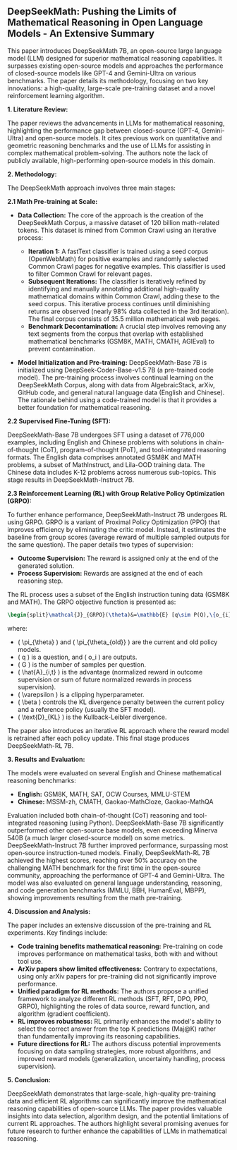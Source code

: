 ## DeepSeekMath: Pushing the Limits of Mathematical Reasoning in Open Language Models - An Extensive Summary

This paper introduces DeepSeekMath 7B, an open-source large language model (LLM) designed for superior mathematical reasoning capabilities.  It surpasses existing open-source models and approaches the performance of closed-source models like GPT-4 and Gemini-Ultra on various benchmarks.  The paper details its methodology, focusing on two key innovations: a high-quality, large-scale pre-training dataset and a novel reinforcement learning algorithm.

**1. Literature Review:**

The paper reviews the advancements in LLMs for mathematical reasoning, highlighting the performance gap between closed-source (GPT-4, Gemini-Ultra) and open-source models.  It cites previous work on quantitative and geometric reasoning benchmarks and the use of LLMs for assisting in complex mathematical problem-solving.  The authors note the lack of publicly available, high-performing open-source models in this domain.


**2. Methodology:**

The DeepSeekMath approach involves three main stages:

**2.1 Math Pre-training at Scale:**

* **Data Collection:** The core of the approach is the creation of the DeepSeekMath Corpus, a massive dataset of 120 billion math-related tokens.  This dataset is mined from Common Crawl using an iterative process:
    * **Iteration 1:** A fastText classifier is trained using a seed corpus (OpenWebMath) for positive examples and randomly selected Common Crawl pages for negative examples. This classifier is used to filter Common Crawl for relevant pages.
    * **Subsequent Iterations:**  The classifier is iteratively refined by identifying and manually annotating additional high-quality mathematical domains within Common Crawl, adding these to the seed corpus.  This iterative process continues until diminishing returns are observed (nearly 98% data collected in the 3rd iteration).  The final corpus consists of 35.5 million mathematical web pages.
    * **Benchmark Decontamination:**  A crucial step involves removing any text segments from the corpus that overlap with established mathematical benchmarks (GSM8K, MATH, CMATH, AGIEval) to prevent contamination.

* **Model Initialization and Pre-training:** DeepSeekMath-Base 7B is initialized using DeepSeek-Coder-Base-v1.5 7B (a pre-trained code model). The pre-training process involves continual learning on the DeepSeekMath Corpus, along with data from AlgebraicStack, arXiv, GitHub code, and general natural language data (English and Chinese). The rationale behind using a code-trained model is that it provides a better foundation for mathematical reasoning.

**2.2 Supervised Fine-Tuning (SFT):**

DeepSeekMath-Base 7B undergoes SFT using a dataset of 776,000 examples, including English and Chinese problems with solutions in chain-of-thought (CoT), program-of-thought (PoT), and tool-integrated reasoning formats.  The English data comprises annotated GSM8K and MATH problems, a subset of MathInstruct, and Lila-OOD training data. The Chinese data includes K-12 problems across numerous sub-topics.  This stage results in DeepSeekMath-Instruct 7B.


**2.3 Reinforcement Learning (RL) with Group Relative Policy Optimization (GRPO):**

To further enhance performance, DeepSeekMath-Instruct 7B undergoes RL using GRPO.  GRPO is a variant of Proximal Policy Optimization (PPO) that improves efficiency by eliminating the critic model.  Instead, it estimates the baseline from group scores (average reward of multiple sampled outputs for the same question).  The paper details two types of supervision:

* **Outcome Supervision:** The reward is assigned only at the end of the generated solution.
* **Process Supervision:** Rewards are assigned at the end of each reasoning step.

The RL process uses a subset of the English instruction tuning data (GSM8K and MATH). The GRPO objective function is presented as:

```latex
\begin{split}\mathcal{J}_{GRPO}(\theta)&=\mathbb{E} [q\sim P(Q),\{o_{i}\}_{i=1}^{G}\sim\pi_{\theta_{old}}(Q|q)]\\ &\frac{1}{G}\sum_{i=1}^{G}\frac{1}{|o_{i}|}\sum_{t=1}^{|\alpha|} \left\{\min\left[\frac{\pi_{\theta}(o_{i,t}|q,o_{i<t})}{\pi_{\theta_{old}}(o_ {i}|q,o_{i<t})}\hat{A}_{i,t},\text{clip}\left(\frac{\pi_{\theta}(o_{i,t}|q,o_{ i<t})}{\pi_{\theta_{old}}(o_{i,t}|q,o_{i<t})},1-\varepsilon,1+\varepsilon \right)\hat{A}_{i,t}\right]-\beta\text{D}_{KL}\left[\pi_{\theta}||\pi_{ref} \right]\right\},\end{split} 
```

where:

*  \( \pi_{\theta} \) and \( \pi_{\theta_{old}} \) are the current and old policy models.
* \( q \) is a question, and \( o_i \) are outputs.
* \( G \) is the number of samples per question.
* \( \hat{A}_{i,t} \) is the advantage (normalized reward in outcome supervision or sum of future normalized rewards in process supervision).
* \( \varepsilon \) is a clipping hyperparameter.
* \( \beta \) controls the KL divergence penalty between the current policy and a reference policy (usually the SFT model).
* \( \text{D}_{KL} \) is the Kullback-Leibler divergence.

The paper also introduces an iterative RL approach where the reward model is retrained after each policy update. This final stage produces DeepSeekMath-RL 7B.


**3. Results and Evaluation:**

The models were evaluated on several English and Chinese mathematical reasoning benchmarks:

* **English:** GSM8K, MATH, SAT, OCW Courses, MMLU-STEM
* **Chinese:** MSSM-zh, CMATH, Gaokao-MathCloze, Gaokao-MathQA

Evaluation included both chain-of-thought (CoT) reasoning and tool-integrated reasoning (using Python). DeepSeekMath-Base 7B significantly outperformed other open-source base models, even exceeding Minerva 540B (a much larger closed-source model) on some metrics. DeepSeekMath-Instruct 7B further improved performance, surpassing most open-source instruction-tuned models. Finally, DeepSeekMath-RL 7B achieved the highest scores, reaching over 50% accuracy on the challenging MATH benchmark for the first time in the open-source community, approaching the performance of GPT-4 and Gemini-Ultra.  The model was also evaluated on general language understanding, reasoning, and code generation benchmarks (MMLU, BBH, HumanEval, MBPP), showing improvements resulting from the math pre-training.


**4. Discussion and Analysis:**

The paper includes an extensive discussion of the pre-training and RL experiments. Key findings include:

* **Code training benefits mathematical reasoning:**  Pre-training on code improves performance on mathematical tasks, both with and without tool use.
* **ArXiv papers show limited effectiveness:**  Contrary to expectations, using only arXiv papers for pre-training did not significantly improve performance.
* **Unified paradigm for RL methods:**  The authors propose a unified framework to analyze different RL methods (SFT, RFT, DPO, PPO, GRPO), highlighting the roles of data source, reward function, and algorithm (gradient coefficient).
* **RL improves robustness:** RL primarily enhances the model's ability to select the correct answer from the top K predictions (Maj@K) rather than fundamentally improving its reasoning capabilities.
* **Future directions for RL:** The authors discuss potential improvements focusing on data sampling strategies, more robust algorithms, and improved reward models (generalization, uncertainty handling, process supervision).


**5. Conclusion:**

DeepSeekMath demonstrates that large-scale, high-quality pre-training data and efficient RL algorithms can significantly improve the mathematical reasoning capabilities of open-source LLMs. The paper provides valuable insights into data selection, algorithm design, and the potential limitations of current RL approaches. The authors highlight several promising avenues for future research to further enhance the capabilities of LLMs in mathematical reasoning.
